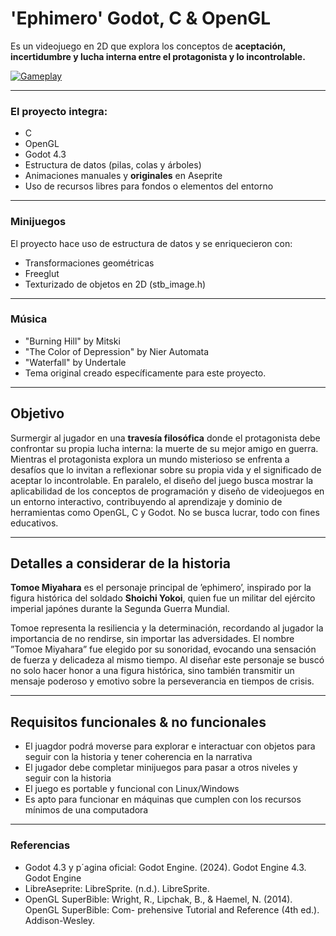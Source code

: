 # 'Ephimero' Godot, C & OpenGL
Es un videojuego en 2D que explora los conceptos de **aceptación, incertidumbre y lucha interna entre el protagonista y lo incontrolable.**

[![Gameplay](https://img.youtube.com/vi/2f9nhj0eUHs&t/0.jpg)](https://www.youtube.com/watch?v=2f9nhj0eUHs&t)

---

### El proyecto integra:
* C
* OpenGL
* Godot 4.3
* Estructura de datos (pilas, colas y árboles)
* Animaciones manuales y **originales** en Aseprite
* Uso de recursos libres para fondos o elementos del entorno

---
### Minijuegos
El proyecto hace uso de estructura de datos y se enriquecieron con:
* Transformaciones geométricas
* Freeglut
* Texturizado de objetos en 2D (stb_image.h)


---
### Música
- "Burning Hill" by Mitski
- "The Color of Depression" by Nier Automata
- "Waterfall" by Undertale
- Tema original creado específicamente para este proyecto.

--- 
## Objetivo
Surmergir al jugador en una **travesía filosófica** donde el protagonista debe confrontar su propia lucha interna: la muerte de su mejor amigo en guerra. Mientras el protagonista explora un mundo misterioso se enfrenta a desafíos que lo invitan a reflexionar sobre su propia vida y el significado de aceptar lo incontrolable. En paralelo, el diseño del juego busca mostrar la aplicabilidad de los conceptos de programación y diseño de videojuegos en un entorno interactivo, contribuyendo al aprendizaje y dominio de herramientas como OpenGL, C y Godot.
No se busca lucrar, todo con fines educativos.

--- 
## Detalles a considerar de la historia
**Tomoe Miyahara** es el personaje principal de ’ephimero’, inspirado por la figura histórica del soldado **Shoichi Yokoi**, quien fue un militar del ejército imperial japónes durante la Segunda Guerra Mundial.

Tomoe representa la resiliencia y la determinación, recordando al jugador la importancia de no rendirse, sin importar las adversidades. El nombre ”Tomoe Miyahara” fue elegido por su sonoridad, evocando una sensación de fuerza y delicadeza al mismo tiempo. Al diseñar este personaje se buscó no solo hacer honor a una figura histórica, sino también transmitir un mensaje poderoso y emotivo sobre la perseverancia en tiempos de crisis.

---
## Requisitos funcionales & no funcionales
- El juagdor podrá moverse para explorar e interactuar con objetos para seguir con la historia y tener coherencia en la narrativa
- El jugador debe completar minijuegos para pasar a otros niveles y seguir con la historia
- El juego es portable y funcional con Linux/Windows
- Es apto para funcionar en máquinas que cumplen con los recursos mínimos de una computadora

---
### Referencias
* Godot 4.3 y p´agina oficial: Godot Engine. (2024). Godot Engine 4.3. Godot Engine
* LibreAseprite: LibreSprite. (n.d.). LibreSprite.
* OpenGL SuperBible: Wright, R., Lipchak, B., & Haemel, N. (2014). OpenGL SuperBible: Com-
prehensive Tutorial and Reference (4th ed.). Addison-Wesley.
